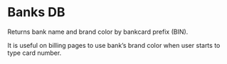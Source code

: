 # Banks DB

Returns bank name and brand color by bankcard prefix (BIN).

It is useful on billing pages to use bank’s brand color when user starts to type card number.
